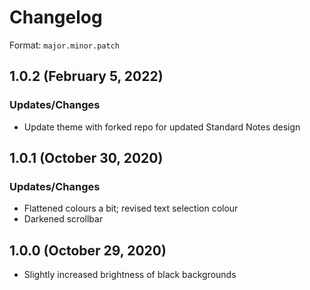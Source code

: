 # Changelog

Format: `major.minor.patch`

## 1.0.2 (February 5, 2022)

### Updates/Changes

- Update theme with forked repo for updated Standard Notes design

## 1.0.1 (October 30, 2020)

### Updates/Changes

- Flattened colours a bit; revised text selection colour
- Darkened scrollbar

## 1.0.0 (October 29, 2020)

- Slightly increased brightness of black backgrounds

